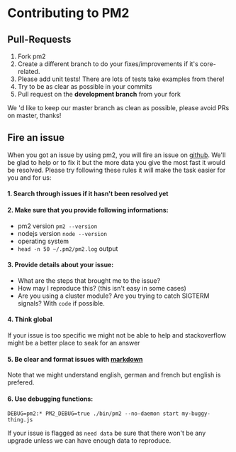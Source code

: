 # Contributing to PM2

## Pull-Requests

1. Fork pm2
2. Create a different branch to do your fixes/improvements if it's core-related.
3. Please add unit tests! There are lots of tests take examples from there!
4. Try to be as clear as possible in your commits
5. Pull request on the **development branch** from your fork

We 'd like to keep our master branch as clean as possible, please avoid PRs on master, thanks!

## Fire an issue

When you got an issue by using pm2, you will fire an issue on [github](https://github.com/Unitech/pm2). We'll be glad to help or to fix it but the more data you give the most fast it would be resolved.
Please try following these rules it will make the task easier for you and for us:

#### 1. Search through issues if it hasn't been resolved yet
#### 2. Make sure that you provide following informations:
  - pm2 version `pm2 --version`
  - nodejs version `node --version`
  - operating system
  - `head -n 50 ~/.pm2/pm2.log` output

#### 3. Provide details about your issue:
  - What are the steps that brought me to the issue?
  - How may I reproduce this? (this isn't easy in some cases)
  - Are you using a cluster module? Are you trying to catch SIGTERM signals? With `code` if possible.

#### 4. Think global
If your issue is too specific we might not be able to help and stackoverflow might be a better place to seak for an answer

#### 5. Be clear and format issues with [markdown](http://daringfireball.net/projects/markdown/)
Note that we might understand english, german and french but english is prefered.

#### 6. Use debugging functions:

```DEBUG=pm2:* PM2_DEBUG=true ./bin/pm2 --no-daemon start my-buggy-thing.js```

If your issue is flagged as `need data` be sure that there won't be any upgrade unless we can have enough data to reproduce.
